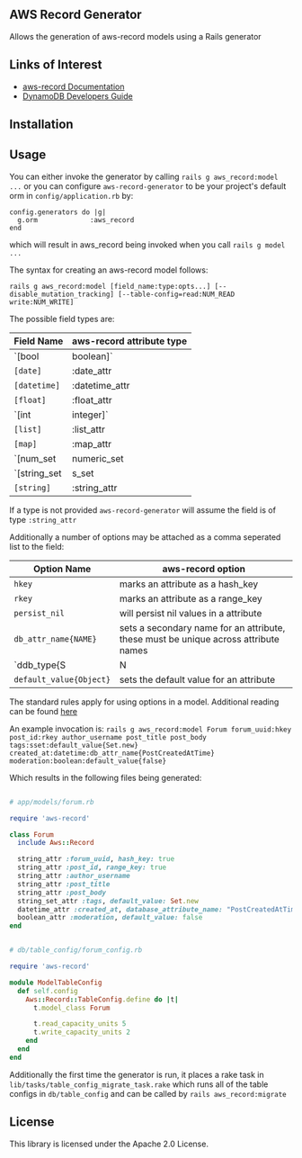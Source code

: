 ## AWS Record Generator

Allows the generation of aws-record models using a Rails generator

## Links of Interest

* [aws-record Documentation](https://docs.aws.amazon.com/awssdkrubyrecord/api/)
* [DynamoDB Developers Guide](https://docs.aws.amazon.com/amazondynamodb/latest/developerguide/Introduction.html)

## Installation

## Usage

You can either invoke the generator by calling `rails g aws_record:model ...` or you can configure `aws-record-generator` to be your project's default orm in `config/application.rb` by:

```
config.generators do |g|
  g.orm             :aws_record
end
```

which will result in aws_record being invoked when you call `rails g model ...`

The syntax for creating an aws-record model follows:

`rails g aws_record:model [field_name:type:opts...] [--disable_mutation_tracking] [--table-config=read:NUM_READ write:NUM_WRITE]`

The possible field types are:

Field Name | aws-record attribute type
---------------- | -------------
`[bool | boolean]` | :boolean_attr
`[date]` | :date_attr
`[datetime]` | :datetime_attr
`[float]` | :float_attr
`[int | integer]` | :integer_attr
`[list]` | :list_attr
`[map]` | :map_attr
`[num_set | numeric_set | nset]` | :numeric_set_attr
`[string_set | s_set | sset]` | :string_set_attr
`[string]` | :string_attr


If a type is not provided `aws-record-generator` will assume the field is of type `:string_attr`

Additionally a number of options may be attached as a comma seperated list to the field:

Option Name | aws-record option
---------------- | -------------
`hkey` | marks an attribute as a hash_key
`rkey` | marks an attribute as a range_key
`persist_nil` | will persist nil values in a attribute
`db_attr_name{NAME}` | sets a secondary name for an attribute, these must be unique across attribute names
`ddb_type{S|N|B|BOOL|SS|NS|BS|M|L}` | sets the dynamo_db_type for an attribute
`default_value{Object}` | sets the default value for an attribute

The standard rules apply for using options in a model. Additional reading can be found [here](#links-of-interest)

An example invocation is:
`rails g aws_record:model Forum forum_uuid:hkey post_id:rkey author_username post_title post_body tags:sset:default_value{Set.new} created_at:datetime:db_attr_name{PostCreatedAtTime} moderation:boolean:default_value{false}`

Which results in the following files being generated:

```ruby

# app/models/forum.rb

require 'aws-record'

class Forum
  include Aws::Record

  string_attr :forum_uuid, hash_key: true
  string_attr :post_id, range_key: true
  string_attr :author_username
  string_attr :post_title
  string_attr :post_body
  string_set_attr :tags, default_value: Set.new
  datetime_attr :created_at, database_attribute_name: "PostCreatedAtTime"
  boolean_attr :moderation, default_value: false
end

```
```ruby

# db/table_config/forum_config.rb

require 'aws-record'

module ModelTableConfig
  def self.config
    Aws::Record::TableConfig.define do |t|
      t.model_class Forum

      t.read_capacity_units 5
      t.write_capacity_units 2
    end
  end
end

```

Additionally the first time the generator is run, it places a rake task in `lib/tasks/table_config_migrate_task.rake` which runs all of the table configs in `db/table_config` and can be called by `rails aws_record:migrate`

## License

This library is licensed under the Apache 2.0 License. 
